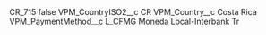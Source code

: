 <?xml version="1.0" encoding="UTF-8"?>
<CustomMetadata xmlns="http://soap.sforce.com/2006/04/metadata" xmlns:xsi="http://www.w3.org/2001/XMLSchema-instance" xmlns:xsd="http://www.w3.org/2001/XMLSchema">
    <label>CR_715</label>
    <protected>false</protected>
    <values>
        <field>VPM_CountryISO2__c</field>
        <value xsi:type="xsd:string">CR</value>
    </values>
    <values>
        <field>VPM_Country__c</field>
        <value xsi:type="xsd:string">Costa Rica</value>
    </values>
    <values>
        <field>VPM_PaymentMethod__c</field>
        <value xsi:type="xsd:string">L_CFMG Moneda Local-Interbank Tr</value>
    </values>
</CustomMetadata>
